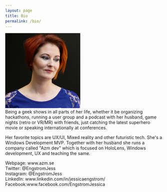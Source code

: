 ```yaml
---
layout: page
title: Bio
permalink: /bio/
---
```


<p>
<a href="/PostImages/JessicaEngstromProfilSquare.png"><img title="Jessica Engstrom" style="border-top: 0px; border-right: 0px; background-image: none; border-bottom: 0px; padding-top: 0px; padding-left: 0px; border-left: 0px; display: inline; padding-right: 0px" border="0" alt="Jessica Engstrom" src="/PostImages/JessicaEngstromProfilSquare.png" width="240" height="240"></a>
<br/>
Being a geek shows in all parts of her life, whether it be organizing hackathons, running a user group and a podcast with her husband, game nights (retro or VR/MR) with friends, just catching the latest superhero movie or speaking internationally at conferences. </p>
<p>Her favorite topics are UX/UI, Mixed reality and other futuristic tech. She's a Windows Development MVP. Together with her husband she runs a company called "Azm dev" which is focused on HoloLens, Windows development, UX and teaching the same. </p>
<p>Webpage: www.azm.se<br>
Twitter: @EngstromJess<br>
Instagram: @EngstromJess<br>
LinkedIn: www.linkedin.com/in/jessicaengstrom/<br>
Facebook:www.facebook.com/EngstromJessica</p>